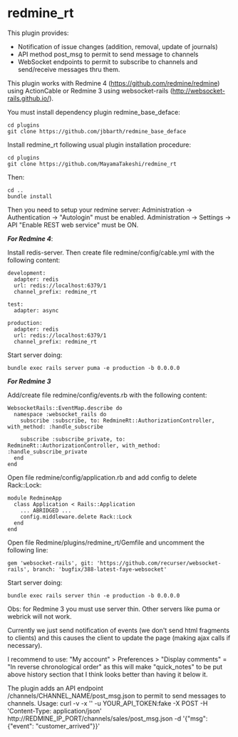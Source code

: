# redmine_rt

This plugin provides:
  - Notification of issue changes (addition, removal, update of journals)
  - API method post_msg to permit to send message to channels
  - WebSocket endpoints to permit to subscribe to channels and send/receive messages thru them.
  

This plugin works with Redmine 4 (https://github.com/redmine/redmine) using ActionCable or Redmine 3 using websocket-rails (http://websocket-rails.github.io/).


You must install dependency plugin redmine_base_deface:
```
cd plugins
git clone https://github.com/jbbarth/redmine_base_deface
```

Install redmine_rt following usual plugin installation procedure:
```
cd plugins
git clone https://github.com/MayamaTakeshi/redmine_rt
```

Then:
```
cd ..
bundle install
```

Then you need to setup your redmine server:
  Administration -> Authentication -> 
    "Autologin" must be enabled.
  Administration -> Settings -> API 
    "Enable REST web service" must be ON.


***For Redmine 4***:

Install redis-server.
Then create file redmine/config/cable.yml with the following content:
```
development:
  adapter: redis
  url: redis://localhost:6379/1
  channel_prefix: redmine_rt

test:
  adapter: async

production:
  adapter: redis
  url: redis://localhost:6379/1
  channel_prefix: redmine_rt

```

Start server doing:
```
bundle exec rails server puma -e production -b 0.0.0.0

```


***For Redmine 3***

Add/create file redmine/config/events.rb with the following content:

```
WebsocketRails::EventMap.describe do
  namespace :websocket_rails do
    subscribe :subscribe, to: RedmineRt::AuthorizationController, with_method: :handle_subscribe

    subscribe :subscribe_private, to: RedmineRt::AuthorizationController, with_method: :handle_subscribe_private
  end
end
```

Open file redmine/config/application.rb and add config to delete Rack::Lock:
```
module RedmineApp
  class Application < Rails::Application
    ... ABRIDGED ...
    config.middleware.delete Rack::Lock
  end
end
```

Open file Redmine/plugins/redmine_rt/Gemfile and uncomment the following line:
```
gem 'websocket-rails', git: 'https://github.com/recurser/websocket-rails', branch: 'bugfix/388-latest-faye-websocket'
```

Start server doing:
```
bundle exec rails server thin -e production -b 0.0.0.0 
```
Obs: for Redmine 3 you must use server thin. Other servers like puma or webrick will not work.


Currently we just send notification of events (we don't send html fragments to clients) and this causes the client to update the page (making ajax calls if necessary).


I recommend to use:
  "My account" > Preferences > "Display comments" = "In reverse chronological order"
as this will make "quick_notes" to be put above history section that I think looks better than having it below it.


The plugin adds an API endpoint /channels/CHANNEL_NAME/post_msg.json to permit to send messages to channels. Usage:
  curl -v -x '' -u YOUR_API_TOKEN:fake -X POST -H 'Content-Type: application/json' http://REDMINE_IP_PORT/channels/sales/post_msg.json -d '{"msg": {"event": "customer_arrived"}}'



